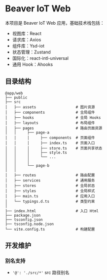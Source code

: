 # Beaver IoT Web

本项目是 Beaver IoT Web 应用，基础技术栈包括：

- 视图库：React
- 请求库：Axios
- 组件库：Ysd-iot
- 状态管理：Zustand
- 国际化：react-intl-universal
- 通用 Hook：Ahooks

## 目录结构

```
@app/web
├── public
├── src
│   ├── assets                  # 图片资源
│   ├── components              # 全局组件
│   ├── hooks                   # 全局 Hooks
│   ├── layouts                 # 布局组件
│   ├── pages                   # 路由页面资源
│   │     ├── page-a
│   │     │     ├── components  # 页面组件
│   │     │     ├── index.ts    # 页面入口
│   │     │     ├── store.ts    # 页面共享状态
│   │     │     ├── style.ts
│   │     │     └── ...
│   │     │
│   │     └── page-b
│   │
│   ├── routes                  # 路由配置
│   ├── services                # 通用服务
│   ├── stores                  # 全局状态
│   ├── styles                  # 全局样式
│   ├── main.ts                 # 应用入口
│   └── typings.d.ts            # 类型约束
│
├── index.html                  # 入口 Html
├── package.json
├── tsconfig.json
├── tsconfig.node.json
└── vite.config.ts              # 构建配置
```

## 开发维护

### 别名支持

- `'@': './src/*'` src 路径别名

